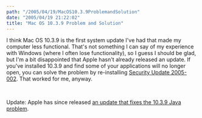 ```yaml
---
path: "/2005/04/19/MacOS10.3.9ProblemandSolution" 
date: "2005/04/19 21:22:02" 
title: "Mac OS 10.3.9 Problem and Solution" 
---
```

<p>I think Mac OS 10.3.9 is the first system update I've had that made my computer less functional. That's not something I can say of my experience with Windows (where I often lose functionality), so I guess I should be glad, but I'm a bit disappointed that Apple hasn't already released an update. If you've installed 10.3.9 and find some of your applications will no longer open, you can solve the problem by re-installing <a href="http://www.apple.com/support/downloads/securityupdate2005002macosx1034orlater.html">Security Update 2005-002</a>. That worked for me, anyway.</p><br><p>Update: Apple has since released <a href="http://www.versiontracker.com/dyn/moreinfo/macosx/21527">an update that fixes the 10.3.9 Java problem</a>.</p>